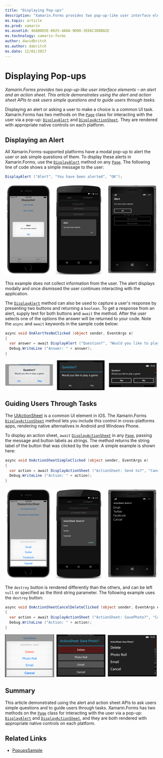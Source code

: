 ```yaml
---
title: "Displaying Pop-ups"
description: "Xamarin.Forms provides two pop-up-like user interface elements – an alert and an action sheet. This article demonstrates using the alert and action sheet APIs to ask users simple questions and to guide users through tasks."
ms.topic: article
ms.prod: xamarin
ms.assetid: 46AB0D5E-0025-4A8A-9D00-3E66C3D0BA2E
ms.technology: xamarin-forms
author: davidbritch
ms.author: dabritch
ms.date: 12/01/2017
---
```


# Displaying Pop-ups

_Xamarin.Forms provides two pop-up-like user interface elements – an alert and an action sheet. This article demonstrates using the alert and action sheet APIs to ask users simple questions and to guide users through tasks._

Displaying an alert or asking a user to make a choice is a common UI task. Xamarin.Forms has two methods on the [`Page`](https://developer.xamarin.com/api/type/Xamarin.Forms.Page/) class for interacting with the user via a pop-up: [`DisplayAlert`](https://developer.xamarin.com/api/member/Xamarin.Forms.Page.DisplayAlert(System.String,System.String,System.String)/) and [`DisplayActionSheet`](https://developer.xamarin.com/api/member/Xamarin.Forms.Page.DisplayActionSheet(System.String,System.String,System.String,System.String[])/). They are rendered with appropriate native controls on each platform.

## Displaying an Alert

All Xamarin.Forms-supported platforms have a modal pop-up to alert the user or ask simple questions of them. To display these alerts in Xamarin.Forms, use the [`DisplayAlert`](https://developer.xamarin.com/api/member/Xamarin.Forms.Page.DisplayAlert(System.String,System.String,System.String)/) method on any [`Page`](https://developer.xamarin.com/api/type/Xamarin.Forms.Page/). The following line of code shows a simple message to the user:

```csharp
DisplayAlert ("Alert", "You have been alerted", "OK");
```

![](pop-ups-images/alert.png "Alert Dialog with One Button")

This example does not collect information from the user. The alert displays modally and once dismissed the user continues interacting with the application.

The [`DisplayAlert`](https://developer.xamarin.com/api/member/Xamarin.Forms.Page.DisplayAlert(System.String,System.String,System.String)/) method can also be used to capture a user's response by presenting two buttons and returning a `boolean`. To get a response from an alert, supply text for both buttons and `await` the method. After the user selects one of the options the answer will be returned to your code. Note the `async` and `await` keywords in the sample code below:

```csharp
async void OnAlertYesNoClicked (object sender, EventArgs e)
{
  var answer = await DisplayAlert ("Question?", "Would you like to play a game", "Yes", "No");
  Debug.WriteLine ("Answer: " + answer);
}
```

[ ![DisplayAlert](pop-ups-images/alert2-sml.png "Alert Dialog with Two Buttons")](pop-ups-images/alert2.png "Alert Dialog with Two Buttons")

## Guiding Users Through Tasks

The [UIActionSheet](https://developer.apple.com/library/ios/documentation/uikit/reference/uiactionsheet_class/Reference/Reference.html) is a common UI element in iOS. The Xamarin.Forms [`DisplayActionSheet`](https://developer.xamarin.com/api/member/Xamarin.Forms.Page.DisplayActionSheet(System.String,System.String,System.String,System.String[])/) method lets you include this control in cross-platforms apps, rendering native alternatives in Android and Windows Phone.

To display an action sheet, `await` [`DisplayActionSheet`](https://developer.xamarin.com/api/member/Xamarin.Forms.Page.DisplayActionSheet(System.String,System.String,System.String,System.String[])/) in any [`Page`](https://developer.xamarin.com/api/type/Xamarin.Forms.Page/), passing the message and button labels as strings. The method returns the string label of the button that was clicked by the user. A simple example is shown here:

```csharp
async void OnActionSheetSimpleClicked (object sender, EventArgs e)
{
  var action = await DisplayActionSheet ("ActionSheet: Send to?", "Cancel", null, "Email", "Twitter", "Facebook");
  Debug.WriteLine ("Action: " + action);
}
```

![](pop-ups-images/action.png "ActionSheet Dialog")

The `destroy` button is rendered differently than the others, and can be left `null` or specified as the third string parameter. The following example uses the `destroy` button:

```csharp
async void OnActionSheetCancelDeleteClicked (object sender, EventArgs e)
{
  var action = await DisplayActionSheet ("ActionSheet: SavePhoto?", "Cancel", "Delete", "Photo Roll", "Email");
  Debug.WriteLine ("Action: " + action);
}
```

[ ![DisplayActionSheet](pop-ups-images/action2-sml.png "Action Sheet Dialog with Destroy Button")](pop-ups-images/action2.png "Action Sheet Dialog with Destroy Button")

## Summary

This article demonstrated using the alert and action sheet APIs to ask users simple questions and to guide users through tasks. Xamarin.Forms has two methods on the [`Page`](https://developer.xamarin.com/api/type/Xamarin.Forms.Page/) class for interacting with the user via a pop-up: [`DisplayAlert`](https://developer.xamarin.com/api/member/Xamarin.Forms.Page.DisplayAlert(System.String,System.String,System.String)/) and [`DisplayActionSheet`](https://developer.xamarin.com/api/member/Xamarin.Forms.Page.DisplayActionSheet(System.String,System.String,System.String,System.String[])/), and they are both rendered with appropriate native controls on each platform.



## Related Links

- [PopupsSample](https://developer.xamarin.com/samples/xamarin-forms/Navigation/Pop-ups/)
